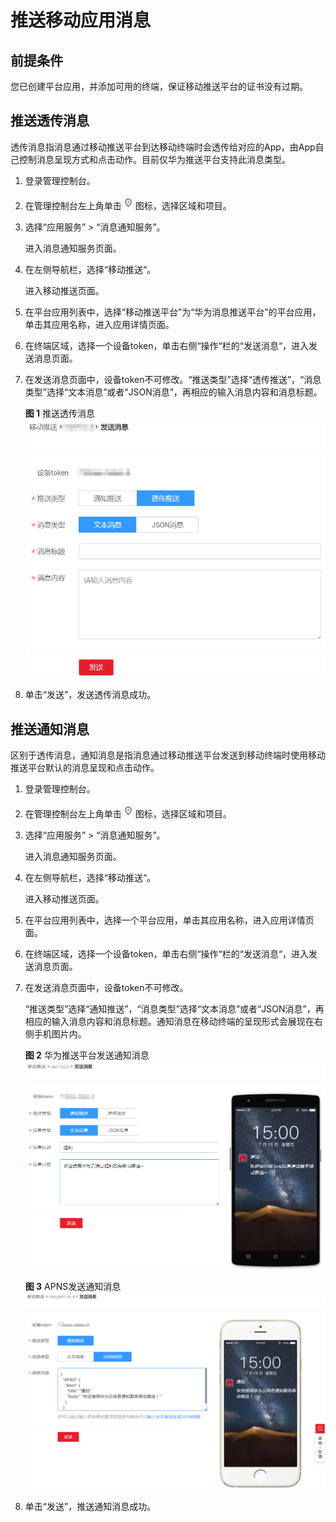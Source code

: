 # 推送移动应用消息<a name="smn_ug_0025"></a>

## 前提条件<a name="section77781359182710"></a>

您已创建平台应用，并添加可用的终端，保证移动推送平台的证书没有过期。

## 推送透传消息<a name="section135073215287"></a>

透传消息指消息通过移动推送平台到达移动终端时会透传给对应的App，由App自己控制消息呈现方式和点击动作。目前仅华为推送平台支持此消息类型。

1.  登录管理控制台。
2.  在管理控制台左上角单击![](figures/icon-region-14.png)图标，选择区域和项目。
3.  选择“应用服务” \> “消息通知服务”。

    进入消息通知服务页面。

4.  在左侧导航栏，选择“移动推送“。

    进入移动推送页面。

5.  在平台应用列表中，选择“移动推送平台”为“华为消息推送平台”的平台应用，单击其应用名称，进入应用详情页面。
6.  在终端区域，选择一个设备token，单击右侧“操作“栏的“发送消息“，进入发送消息页面。
7.  在发送消息页面中，设备token不可修改。“推送类型”选择“透传推送”，“消息类型”选择“文本消息”或者“JSON消息”，再相应的输入消息内容和消息标题。

    **图 1**  推送透传消息<a name="fig1051485211325"></a>  
    ![](figures/推送透传消息.png "推送透传消息")

8.  单击“发送”，发送透传消息成功。

## 推送通知消息<a name="section113890240354"></a>

区别于透传消息，通知消息是指消息通过移动推送平台发送到移动终端时使用移动推送平台默认的消息呈现和点击动作。

1.  登录管理控制台。
2.  在管理控制台左上角单击![](figures/icon-region-15.png)图标，选择区域和项目。
3.  选择“应用服务” \> “消息通知服务”。

    进入消息通知服务页面。

4.  在左侧导航栏，选择“移动推送“。

    进入移动推送页面。

5.  在平台应用列表中，选择一个平台应用，单击其应用名称，进入应用详情页面。
6.  在终端区域，选择一个设备token，单击右侧“操作“栏的“发送消息“，进入发送消息页面。
7.  在发送消息页面中，设备token不可修改。

    “推送类型”选择“通知推送”，“消息类型”选择“文本消息”或者“JSON消息”，再相应的输入消息内容和消息标题。通知消息在移动终端的呈现形式会展现在右侧手机图片内。

    **图 2**  华为推送平台发送通知消息<a name="fig15451182419356"></a>  
    ![](figures/华为推送平台发送通知消息.png "华为推送平台发送通知消息")

    **图 3**  APNS发送通知消息<a name="fig6860163204214"></a>  
    ![](figures/APNS发送通知消息.png "APNS发送通知消息")

8.  单击“发送”，推送通知消息成功。

